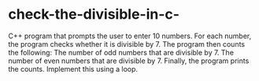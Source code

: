 # check-the-divisible-in-c-
C++ program that prompts the user to enter 10 numbers. For each number, the program checks whether it is divisible by 7. The program then counts the following:  The number of odd numbers that are divisible by 7. The number of even numbers that are divisible by 7. Finally, the program prints the counts. Implement this using a loop.
